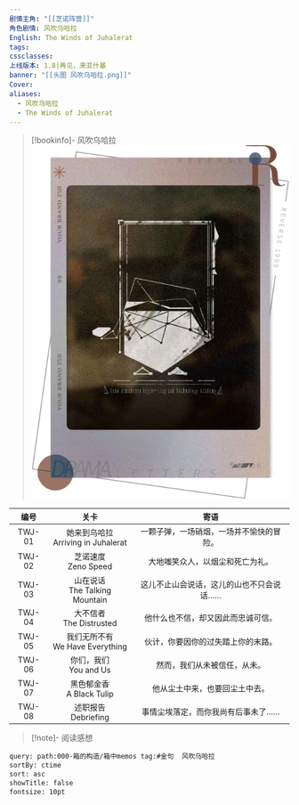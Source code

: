 ```yaml
---
剧情主角: "[[芝诺阵营]]"
角色剧情: 风吹乌哈拉
English: The Winds of Juhalerat
tags: 
cssclasses: 
上线版本: 1.8|再见，来亚什基
banner: "[[头图 风吹乌哈拉.png]]"
Cover: 
aliases:
  - 风吹乌哈拉
  - The Winds of Juhalerat
---
```

> [!bookinfo]- 风吹乌哈拉
> ![封面 风吹乌哈拉](assets/芝诺·风吹乌哈拉.assets/封面%20风吹乌哈拉.png)
> 
|   编号   |                                                     关卡                                                     |          寄语           |
| :----: | :--------------------------------------------------------------------------------------------------------: | :-------------------: |
| TWJ-01 | 她来到乌哈拉<br/>Arriving in Juhalerat | 一颗子弹，一场硝烟，一场并不愉快的冒险。  |
| TWJ-02 |                                             芝诺速度<br>Zeno Speed                                             |   大地嗤笑众人，以烟尘和死亡为礼。    |
| TWJ-03 |                                        山在说话<br>The Talking Mountain                                        | 这儿不止山会说话，这儿的山也不只会说话…… |
| TWJ-04 |                                           大不信者<br>The Distrusted                                           |   他什么也不信，却又因此而忠诚可信。   |
| TWJ-05 |                                        我们无所不有<br>We Have Everything                                        |   伙计，你要因你的过失踏上你的末路。   |
| TWJ-06 |                                            你们，我们<br>You and Us                                             |    然而，我们从未被信任，从未。     |
| TWJ-07 |                                           黑色郁金香<br>A Black Tulip                                           |    他从尘土中来，也要回尘土中去。    |
| TWJ-08 |                                             述职报告<br>Debriefing                                             |  事情尘埃落定，而你我尚有后事未了……   |


> [!note]- 阅读感想

~~~~note-gallery
query: path:000-箱的构造/箱中memos tag:#金句  风吹乌哈拉
sortBy: ctime
sort: asc
showTitle: false
fontsize: 10pt
~~~~
